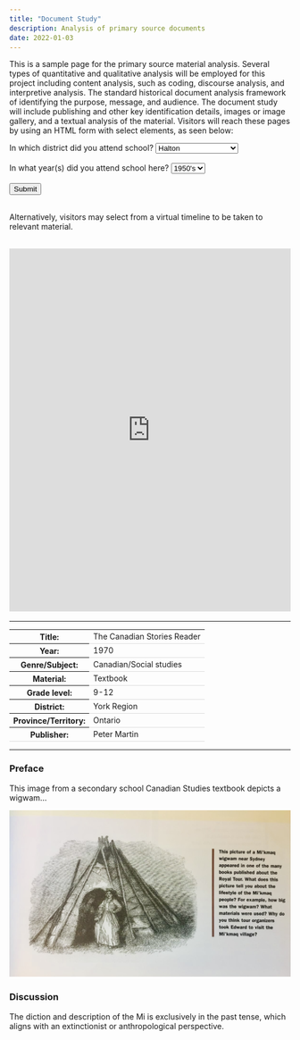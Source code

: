```yaml
---
title: "Document Study"
description: Analysis of primary source documents
date: 2022-01-03
---
```

<html>
<head>
<style>
border {
  border-top-style: ;
  border-right-style: ;
  border-bottom-style:;
  border-left-style: solid; color: blue
}

th {
  text-align: left;
}
tr {
  border-bottom: 1px solid #ddd;
}
</style>
</head>
<body>
<p>This is a sample page for the primary source material analysis. Several types of quantitative and qualitative analysis will be employed for this project including content analysis, such as coding, discourse analysis, and interpretive analysis. The standard historical document analysis framework of identifying the purpose, message, and audience. The document study will include publishing and other key identification details, images or image gallery, and a textual analysis of the material. Visitors will reach these pages by using an HTML form with select elements, as seen below:</p>
<form action="/action_page.php">
  <label for="cars">In which district did you attend school?</label>
  <select name="cars" id="cars">
  <option value="Halton">Halton</option>  
    <option value="Kawartha Pine Ridge">Kawartha Pine Ridge</option>
    <option value="Simcoe County">Simcoe County</option>
    <option value="York Region">York Region</option>
    <option value="Toronto">Toronto</option>
  </select>
  <br><br>
  <label for=dates">In what year(s) did you attend school here?</label>
  <select name="dates" id="dates">
  <option value="1950's">1950's</option>  
    <option value="1960's">1960's</option>
    <option value="1970's">1970's</option>
    <option value="1980's">1980's</option>
    <option value="1990's">1990's</option>
  </select>
  <br><br>
  <input type="submit" value="Submit">
</form>
<br>
<p>Alternatively, visitors may select from a virtual timeline to be taken to relevant material.</p><br>
<iframe src='https://cdn.knightlab.com/libs/timeline3/latest/embed/index.html?source=1PvcYDRdwoR-NM7lUlYzJAWV1kcKP1GZ-1F1qHdYScL4&font=Default&lang=en&initial_zoom=2&height=650' width='100%' height='650' webkitallowfullscreen mozallowfullscreen allowfullscreen frameborder='0'></iframe>

---
<table>
<tr>
<th>Title:</th>
<td>The Canadian Stories Reader</td>
</tr>
<tr>
<th>Year:</th>
<td>1970</td>
</tr>
<tr>
<th>Genre/Subject:</th>
<td>Canadian/Social studies</td>
</tr>
<tr>
<th>Material:</th>
<td>Textbook</td>
</tr>
<tr>
<th>Grade level:</th>
<td>9-12</td>
</tr>
<tr>
<th>District:</th>
<td>York Region</td>
</tr>
<tr>
<th>Province/Territory:</th>
<td>Ontario</td>
</tr>
<tr>
<th>Publisher:</th>
<td>Peter Martin</td>
</tr>
</table>

---
### Preface
This image from a secondary school Canadian Studies textbook depicts a wigwam...


![Wigwam schoolbook illustration](../img/wigwam.jpeg)

### Discussion
The diction and description of the Mi is exclusively in the past tense, which aligns with an extinctionist or anthropological perspective. 